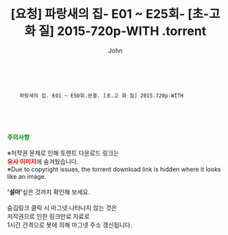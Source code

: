 ﻿---
layout: post
title:  "                    [요청] 파랑새의 집- E01 ~ E25회- [초-고 화 질] 2015-720p-WITH                .torrent"
author: John
categories: [ 드라마 ]
tags: [  ]
image:  
description: "                    [요청] 파랑새의 집- E01 ~ E25회- [초-고 화 질] 2015-720p-WITH                 torrent 정보 공유"
toc: true
toc_sticky: true
---

<br>

        파랑새의 집. E01 ~ E50회.완결. [초.고 화 질] 2015.720p-WITH    
    
<br><br><br>
<p data-ke-size="size16"><b><span style="color: green;">주의사항</span></b><br /><br />※저작권 문제로 인해 토렌트 다운로드 링크는<br /><b><span style="color: red;">유사 이미지</span></b>에 숨겨뒀습니다.<br />※Due to copyright issues, the torrent download link is hidden where it looks like an image.<br /><br /><b>'설마'</b>싶은 것까지 확인해 보세요.<br /><br />숨김링크 클릭 시 마그넷 나타나지 않는 것은<br />저작권으로 인한 링크만료 자료로<br />1시간 간격으로 봇에 의해 마그넷 주소 갱신됩니다.</p>

